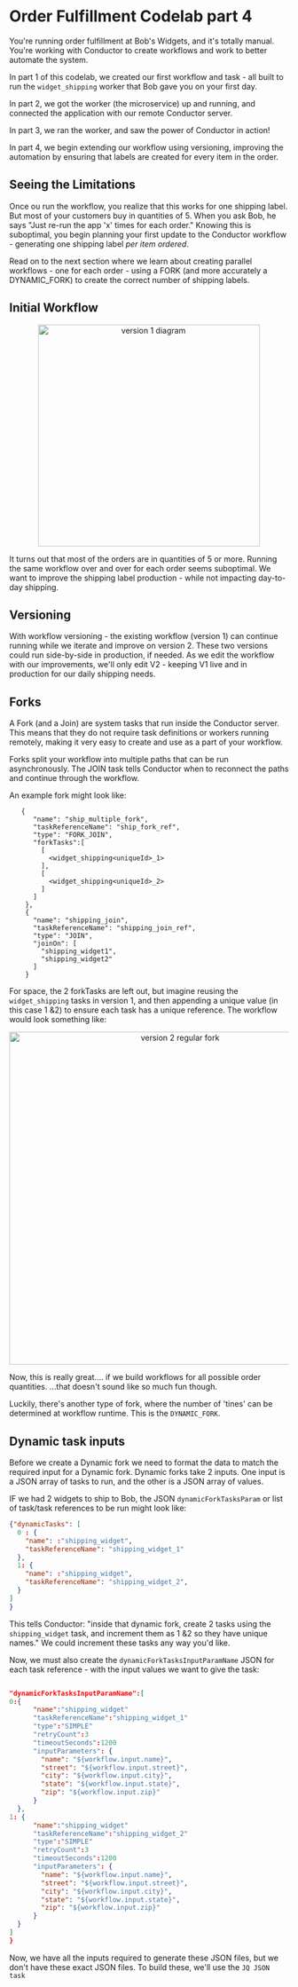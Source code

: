 # Order Fulfillment Codelab part 4

You're running order fulfillment at Bob's Widgets, and it's totally manual.  You're working with Conductor to create workflows and work to better automate the system.

In part 1 of this codelab, we created our first workflow and task - all built to run the ```widget_shipping``` worker that Bob gave you on your first day.

In part 2, we got the worker (the microservice) up and running, and connected the application with our remote Conductor server.  

In part 3, we ran the worker, and saw the power of Conductor in action!  

In part 4, we begin extending our workflow using versioning, improving the automation by ensuring that labels are created for every item in the order.

## Seeing the Limitations

Once ou run the workflow, you realize that this works for one shipping label.  But most of your customers buy in quantities of 5.  When you ask Bob, he says "Just re-run the app 'x' times for each order."  Knowing this is suboptimal, you begin planning your first update to the Conductor workflow - generating one shipping label *per item ordered*.

Read on to the next section where we learn about creating parallel workflows - one for each order - using a FORK (and more accurately a DYNAMIC_FORK) to create the correct number of shipping labels.


##  Initial Workflow

<p align="center"><img src="/content/img/codelab/of1_diagram.png" alt="version 1 diagram" width="400" style={{paddingBottom: 40, paddingTop: 40}} /></p>

It turns out that most of the orders are in quantities of 5 or more. Running the same workflow over and over for each order seems suboptimal.  We want to improve the shipping label production - while not impacting day-to-day shipping.

## Versioning

With workflow versioning - the existing workflow (version 1) can continue running while we iterate and improve on version 2. These two versions could run side-by-side in production, if needed.  As we edit the workflow with our improvements, we'll only edit V2 - keeping V1 live and in production for our daily shipping needs.

## Forks

A Fork (and a Join) are system tasks that run inside the Conductor server. This means that they do not require task definitions or workers running remotely, making it very easy to create and use as a part of your workflow.

Forks split your workflow into multiple paths that can be run asynchronously.  The JOIN task tells Conductor when to reconnect the paths and continue through the workflow.

An example fork might look like:
```
   {
      "name": "ship_multiple_fork",
      "taskReferenceName": "ship_fork_ref",
      "type": "FORK_JOIN",
      "forkTasks":[
        [
          <widget_shipping<uniqueId>_1>
        ],
        [
          <widget_shipping<uniqueId>_2>
        ]
      ]
    },
    {
      "name": "shipping_join",
      "taskReferenceName": "shipping_join_ref",
      "type": "JOIN",
      "joinOn": [
        "shipping_widget1",
        "shipping_widget2"
      ]
    }
```
For space, the 2 forkTasks are left out, but imagine reusing the ```widget_shipping``` tasks in version 1, and then appending a unique value (in this case 1 &2) to ensure each task has a unique reference.  The workflow would look something like:

<p align="center"><img src="/content/img/codelab/of4_forkexample.png" alt="version 2 regular fork" width="600" style={{paddingBottom: 40, paddingTop: 40}} /></p>

Now, this is really great.... if we build workflows for all possible order quantities.  ...that doesn't sound like so much fun though.

Luckily, there's another type of fork, where the number of 'tines' can be determined at workflow runtime.  This is the ```DYNAMIC_FORK```.

## Dynamic task inputs

Before we create a Dynamic fork we need to format the data to match the required input for a Dynamic fork.  Dynamic forks take 2 inputs. One input is a JSON array of tasks to run, and the other is a JSON array of values.  

IF we had 2 widgets to ship to Bob, the JSON ```dynamicForkTasksParam``` or list of task/task references to be run might look like:

```json
{"dynamicTasks": [
  0 : {
    "name": :"shipping_widget",
    "taskReferenceName": "shipping_widget_1"
  },
  1: {
    "name": :"shipping_widget",
    "taskReferenceName": "shipping_widget_2",
  }
]
}
```

This tells Conductor: "inside that dynamic fork, create 2 tasks using the ```shipping_widget``` task, and increment them as 1 &2 so they have unique names."  We could increment these tasks any way you'd like.

Now, we must also create the ```dynamicForkTasksInputParamName``` JSON for each task reference - with the input values we want to give the task:

```json

"dynamicForkTasksInputParamName":[
0:{
      "name":"shipping_widget"
      "taskReferenceName":"shipping_widget_1"
      "type":"SIMPLE"
      "retryCount":3
      "timeoutSeconds":1200
      "inputParameters": {
        "name": "${workflow.input.name}",
        "street": "${workflow.input.street}",
        "city": "${workflow.input.city}",
        "state": "${workflow.input.state}",
        "zip": "${workflow.input.zip}"
      }
  },
1: {
      "name":"shipping_widget"
      "taskReferenceName":"shipping_widget_2"
      "type":"SIMPLE"
      "retryCount":3
      "timeoutSeconds":1200
      "inputParameters": {
        "name": "${workflow.input.name}",
        "street": "${workflow.input.street}",
        "city": "${workflow.input.city}",
        "state": "${workflow.input.state}",
        "zip": "${workflow.input.zip}"
      }
  }
]
}
```

Now, we have all the inputs required to generate these JSON files, but we don't have these exact JSON files.  To build these, we'll use the ```JQ JSON task```